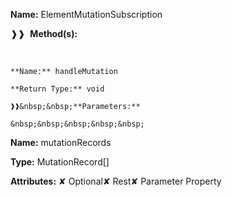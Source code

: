 **Name:** ElementMutationSubscription

❱❱&nbsp;&nbsp;**Method(s):**

&nbsp;&nbsp;&nbsp;&nbsp;&nbsp;
```
**Name:** handleMutation

**Return Type:** void

❱❱&nbsp;&nbsp;**Parameters:**

&nbsp;&nbsp;&nbsp;&nbsp;&nbsp;
```
**Name:** mutationRecords

**Type:** MutationRecord[]

**Attributes:** ✘ Optional✘ Rest✘ Parameter Property

```

```

